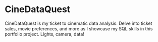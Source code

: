 # CineDataQuest

CineDataQuest is my ticket to cinematic data analysis. Delve into ticket sales, movie preferences, and more as I showcase my SQL skills in this portfolio project. Lights, camera, data!
